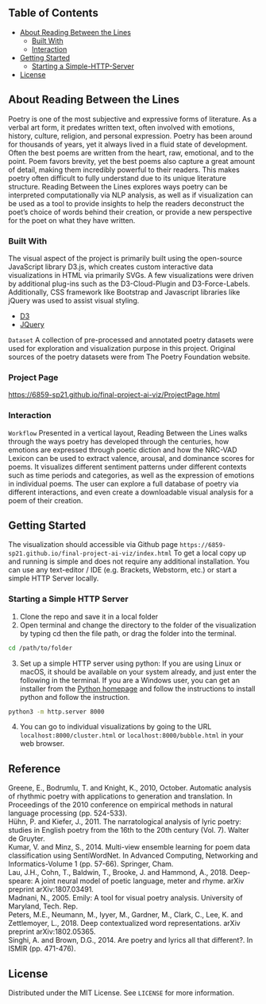 <!-- TABLE OF CONTENTS -->
## Table of Contents

* [About Reading Between the Lines](#about-reading-between-the-lines)
  * [Built With](#built-with)
  * [Interaction](#interaction)
* [Getting Started](#getting-started)
  * [Starting a Simple-HTTP-Server](#starting-a-simple-http-server)
* [License](#license)

## About Reading Between the Lines

Poetry is one of the most subjective and expressive forms of literature. As a verbal art form, it predates written text, often involved with emotions, history, culture, religion, and personal expression. Poetry has been around for thousands of years, yet it always lived in a fluid state of development. Often the best poems are written from the heart, raw, emotional, and to the point. Poem favors brevity, yet the best poems also capture a great amount of detail, making them incredibly powerful to their readers. This makes poetry often difficult to fully understand due to its unique literature structure.
Reading Between the Lines explores ways poetry can be interpreted computationally via NLP analysis, as well as if visualization can be used as a tool to provide insights to help the readers deconstruct the poet’s choice of words behind their creation, or provide a new perspective for the poet on what they have written.

### Built With
The visual aspect of the project is primarily built using the open-source JavaScript library D3.js, which creates custom interactive data visualizations in HTML via primarily SVGs. A few visualizations were driven by additional plug-ins such as the D3-Cloud-Plugin and D3-Force-Labels. Additionally, CSS framework like Bootstrap and Javascript libraries like jQuery was used to assist visual styling.
* [D3](https://d3js.org/)
* [JQuery](https://jquery.com)

`Dataset`
A collection of pre-processed and annotated poetry datasets were used for exploration and visualization purpose in this project. Original sources of the poetry datasets were from The Poetry Foundation website.


### Project Page

https://6859-sp21.github.io/final-project-ai-viz/ProjectPage.html

### Interaction

`Workflow`
Presented in a vertical layout, Reading Between the Lines walks through the ways poetry has developed through the centuries, how emotions are expressed through poetic diction and how the NRC-VAD Lexicon can be used to extract valence, arousal, and dominance scores for poems. It visualizes different sentiment patterns under different contexts such as time periods and categories, as well as the expression of emotions in individual poems. The user can explore a full database of poetry via different interactions, and even create a downloadable visual analysis for a poem of their creation. 

## Getting Started

The visualization should accessible via Github page `https://6859-sp21.github.io/final-project-ai-viz/index.html` To get a local copy up and running is simple and does not require any additional installation. You can use any text-editor / IDE (e.g. Brackets, Webstorm, etc.) or start a simple HTTP Server locally.

### Starting a Simple HTTP Server

1. Clone the repo and save it in a local folder
2. Open terminal and change the directory to the folder of the visualization by typing cd then the file path, or drag the folder into the terminal.
```sh
cd /path/to/folder
```
3. Set up a simple HTTP server using python: If you are using Linux or macOS, it should be available on your system already, and just enter the following in the terminal. If you are a Windows user, you can get an installer from the [Python homepage](https://python.org) and follow the instructions to install python and follow the instruction.
```sh
python3 -m http.server 8000
```
4. You can go to individual visualizations by going to the URL `localhost:8000/cluster.html` or `localhost:8000/bubble.html` in your web browser. 

## Reference
Greene, E., Bodrumlu, T. and Knight, K., 2010, October. Automatic analysis of rhythmic poetry with applications to generation and translation. In Proceedings of the 2010 conference on empirical methods in natural language processing (pp. 524-533).<br>
Hühn, P. and Kiefer, J., 2011. The narratological analysis of lyric poetry: studies in English poetry from the 16th to the 20th century (Vol. 7). Walter de Gruyter.<br>
Kumar, V. and Minz, S., 2014. Multi-view ensemble learning for poem data classification using SentiWordNet. In Advanced Computing, Networking and Informatics-Volume 1 (pp. 57-66). Springer, Cham.<br>
Lau, J.H., Cohn, T., Baldwin, T., Brooke, J. and Hammond, A., 2018. Deep-speare: A joint neural model of poetic language, meter and rhyme. arXiv preprint arXiv:1807.03491.<br>
Madnani, N., 2005. Emily: A tool for visual poetry analysis. University of Maryland, Tech. Rep.<br>
Peters, M.E., Neumann, M., Iyyer, M., Gardner, M., Clark, C., Lee, K. and Zettlemoyer, L., 2018. Deep contextualized word representations. arXiv preprint arXiv:1802.05365.<br>
Singhi, A. and Brown, D.G., 2014. Are poetry and lyrics all that different?. In ISMIR (pp. 471-476).<br>

<!-- LICENSE -->
## License
Distributed under the MIT License. See `LICENSE` for more information.

